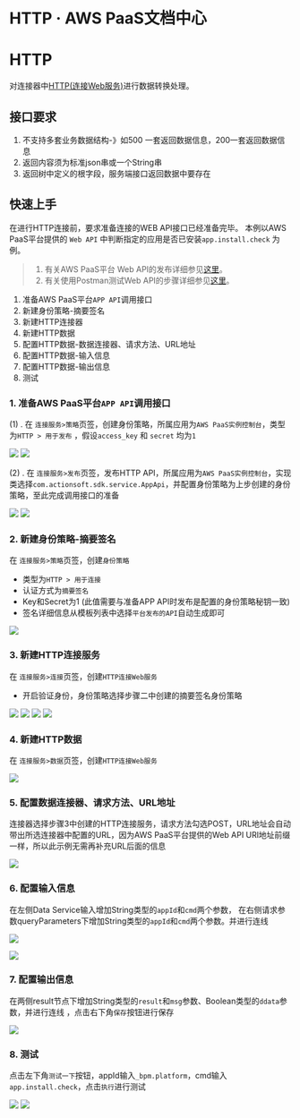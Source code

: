 # HTTP · AWS PaaS文档中心

# HTTP

对连接器中[HTTP(连接Web服务)](<../tech-adapters/http.html>)进行数据转换处理。

## 接口要求

  1. 不支持多套业务数据结构-》如500 一套返回数据信息，200一套返回数据信息
  2. 返回内容须为标准json串或一个String串
  3. 返回树中定义的根字段，服务端接口返回数据中要存在

## 快速上手

在进行HTTP连接前，要求准备连接的WEB API接口已经准备完毕。 本例以AWS PaaS平台提供的 `Web API` 中判断指定的应用是否已安装`app.install.check` 为例。

>   1. 有关AWS PaaS平台 Web API的发布详细参见[这里](<https://docs.awspaas.com/reference-guide/aws-paas-api-guide/appendix/publish_http_api.html>)。
>   2. 有关使用Postman测试Web API的步骤详细参见[这里](<https://docs.awspaas.com/reference-guide/aws-paas-api-guide/http/postman.html>)。
> 

  1. 准备AWS PaaS平台`APP API`调用接口
  2. 新建身份策略-摘要签名
  3. 新建HTTP连接器
  4. 新建HTTP数据
  5. 配置HTTP数据-数据连接器、请求方法、URL地址
  6. 配置HTTP数据-输入信息
  7. 配置HTTP数据-输出信息
  8. 测试

### 1\. 准备AWS PaaS平台`APP API`调用接口

(1) . 在 `连接服务>策略`页签，创建身份策略，所属应用为`AWS PaaS实例控制台`，类型为`HTTP > 用于发布` ，假设`access_key` 和 `secret` 均为`1`

[![](http3.png)](<http3.png>) [![](http2.png)](<http2.png>)

(2) . 在 `连接服务>发布`页签，发布HTTP API，所属应用为`AWS PaaS实例控制台`，实现类选择`com.actionsoft.sdk.service.AppApi`，并配置身份策略为上步创建的身份策略，至此完成调用接口的准备

[![](http4.png)](<http4.png>) [![](http5.png)](<http5.png>)

### 2\. 新建身份策略-摘要签名

在 `连接服务>策略`页签，创建`身份策略`

  * 类型为`HTTP > 用于连接`
  * 认证方式为`摘要签名`
  * Key和Secret为1 (此值需要与准备APP API时发布是配置的身份策略秘钥一致)
  * 签名详细信息从模板列表中选择`平台发布的API`自动生成即可

[![](http19.png)](<http19.png>)

### 3\. 新建HTTP连接服务

在 `连接服务>连接`页签，创建`HTTP连接Web服务`

  * 开启验证身份，身份策略选择步骤二中创建的摘要签名身份策略

[![](http8.png)](<http8.png>) [![](http7.png)](<http7.png>) [![](http9.png)](<http9.png>) [![](http10.png)](<http10.png>)

### 4\. 新建HTTP数据

在 `连接服务>数据`页签，创建`HTTP连接Web服务`

[![](http11.png)](<http11.png>)

### 5\. 配置数据连接器、请求方法、URL地址

连接器选择步骤3中创建的HTTP连接服务，请求方法勾选POST，URL地址会自动带出所选连接器中配置的URL，因为AWS PaaS平台提供的Web API URl地址前缀一样，所以此示例无需再补充URL后面的信息

[![](http12.png)](<http12.png>)

### 6\. 配置输入信息

在左侧Data Service输入增加String类型的`appId`和`cmd`两个参数， 在右侧请求参数queryParameters下增加String类型的`appId`和`cmd`两个参数。并进行连线

[![](http13.png)](<http13.png>)

[![](http14.png)](<http14.png>)

### 7\. 配置输出信息

在两侧result节点下增加String类型的`result`和`msg`参数、Boolean类型的`ddata`参数，并进行连线 ，点击右下角`保存`按钮进行保存

[![](http17.png)](<http17.png>)

### 8\. 测试

点击左下角`测试一下`按钮，appId输入`_bpm.platform`，cmd输入`app.install.check`，点击`执行`进行测试

[![](http15.png)](<http15.png>) [![](http16.png)](<http16.png>)